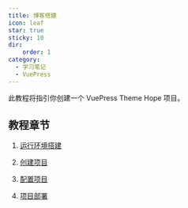 ```yaml
---
title: 博客搭建
icon: leaf
star: true
sticky: 10
dir:
    order: 1
category:
  - 学习笔记
  - VuePress
---
```


此教程将指引你创建一个 VuePress Theme Hope 项目。

<!-- more -->
## 教程章节

1. [运行环境搭建](env.md)

1. [创建项目](create.md)

1. [配置项目](config.md)

1. [项目部署](deploy.md)


